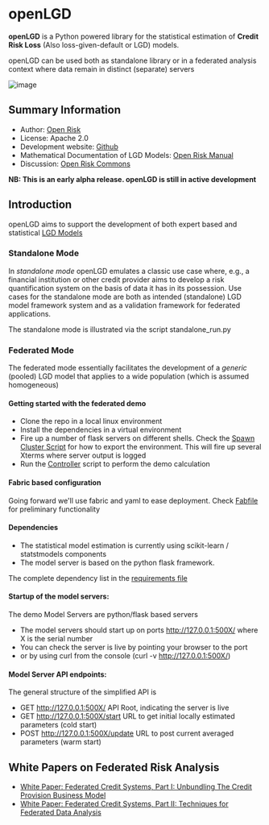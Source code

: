# openLGD

**openLGD** is a Python powered library for the statistical estimation of **Credit Risk Loss** (Also loss-given-default or LGD) models. 

openLGD can be used both as standalone library or in a federated analysis context where data remain in distinct (separate) servers

![image](static/federated_models.png)

## Summary Information

* Author: [Open Risk](http://www.openriskmanagement.com)
* License: Apache 2.0
* Development website: [Github](https://github.com/open-risk/openLGD)
* Mathematical Documentation of LGD Models: [Open Risk Manual](https://www.openriskmanual.org/wiki/Loss_Given_Default_Models)
* Discussion: [Open Risk Commons](https://www.openriskcommons.org/c/openlgd/19)


**NB: This is an early alpha release. openLGD is still in active development**

## Introduction

openLGD aims to support the development of both expert based and statistical [LGD Models](https://www.openriskmanual.org/wiki/LGD%20Model) 

### Standalone Mode

In *standalone mode* openLGD emulates a classic use case where, e.g., a financial institution or other credit provider aims to develop a risk quantification system on the basis of data it has in its possession.  Use cases for the standalone mode are both as intended (standalone) LGD model framework system and as a validation framework for federated applications.

The standalone mode is illustrated via the script standalone_run.py

### Federated Mode

The federated mode essentially facilitates the development of a *generic* (pooled) LGD model that applies to a wide population (which is assumed homogeneous)


#### Getting started with the federated demo

* Clone the repo in a local linux environment
* Install the dependencies in a virtual environment
* Fire up a number of flask servers on different shells. Check the [Spawn Cluster Script](./spawn_cluster.sh) for how to export the environment. This will fire up several Xterms where server output is logged
* Run the [Controller](./federated_run.py) script to perform the demo calculation

#### Fabric based configuration
Going forward we'll use fabric and yaml to ease deployment. Check [Fabfile](./fabfile.py) for preliminary functionality

#### Dependencies
- The statistical model estimation is currently using scikit-learn / statstmodels components
- The model server is based on the python flask framework. 

The complete dependency list in the [requirements file](./requirements.txt)  

#### Startup of the model servers:

The demo Model Servers are python/flask based servers
- The model servers should start up on ports http://127.0.0.1:500X/ where X is the serial number
- You can check the server is live by pointing your browser to the port
- or by using curl from the console (curl -v http://127.0.0.1:500X/)
  
#### Model Server API endpoints: 
The general structure of the simplified API is

* GET http://127.0.0.1:500X/          API Root, indicating the server is live
* GET http://127.0.0.1:500X/start     URL to get initial locally estimated parameters (cold start)
* POST http://127.0.0.1:500X/update   URL to post current averaged parameters (warm start) 

## White Papers on Federated Risk Analysis

* [White Paper: Federated Credit Systems, Part I: Unbundling The Credit Provision Business Model](https://www.openriskmanagement.com/white_paper_federated_credit_part_i_systems_unbundling_the_credit_provision_business_model/)
* [White Paper: Federated Credit Systems, Part II: Techniques for Federated Data Analysis](https://www.openriskmanagement.com/white_paper_federated_credit_systems_part_ii_techniques_for_federated_data_analysis/)